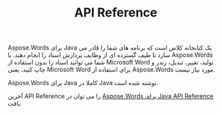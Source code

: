 ﻿---
title: API Reference
second_title: Aspose.Words برای Java
articleTitle: API Reference
linktitle: API Reference
type: docs
weight: 30
description: "توضیح و نمونه هایی از کلاس ها و روش های Aspose.Words برای Java برای تولید، تبدیل، تغییر، ارائه و چاپ اسناد بدون استفاده از Microsoft Word را بیاموزید."
url: /fa/java/api-reference/
timestamp: 2024-01-27-14-07-04
---

Aspose.Words برای Java یک کتابخانه کلاس است که برنامه های شما را قادر می سازد تا طیف گسترده ای از وظایف پردازش اسناد را انجام دهند. با Aspose.Words شما می توانید اسناد را بدون استفاده از Microsoft Word تولید، تغییر، تبدیل، رندر و چاپ کنید، یعنی Microsoft Word برای استفاده از Aspose.Words مورد نیاز نیست.

Aspose.Words برای Java کاملا در Java نوشته شده است.

آخرین API Reference را می توان در [Aspose.Words برای Java API Reference](https://reference.aspose.com/words/java/) یافت.
